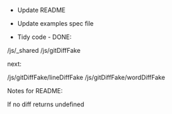 * Update README

* Update examples spec file

* Tidy code - DONE:

/js/_shared
/js/gitDiffFake

next:

/js/gitDiffFake/lineDiffFake
/js/gitDiffFake/wordDiffFake

Notes for README:

If no diff returns undefined
